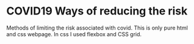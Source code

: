 # COVID19 Ways of reducing the risk
 Methods of limiting the risk associated with covid.
 This is only pure html and css webpage. In css I used flexbox and CSS grid.
